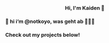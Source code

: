 <h3 style="text-align: center">Hi, I'm Kaiden 👋<h3>

### 👋 hi i’m @notkoyo, was geht ab 🫵🏼🤠
### Check out my projects below!

<!---
notkoyo/notkoyo is a ✨ special ✨ repository because its `README.md` (this file) appears on your GitHub profile.
You can click the Preview link to take a look at your changes.
--->
